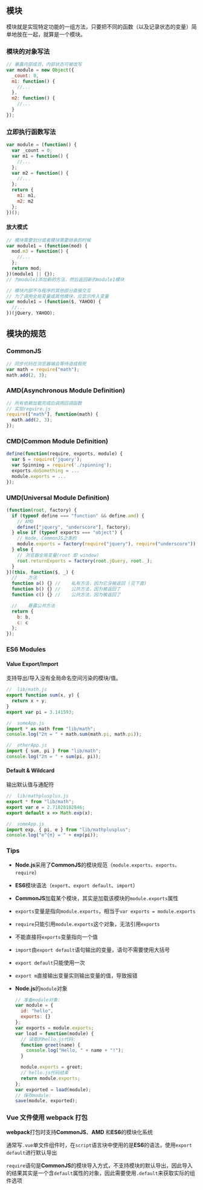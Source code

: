 ## 模块

模块就是实现特定功能的一组方法，只要把不同的函数（以及记录状态的变量）简单地放在一起，就算是一个模块。

### 模块的对象写法

```javascript
// 暴露内部成员，内部状态可被改写
var module = new Object({
  _count: 0,
  m1: function() {
    //...
  },
  m2: function() {
    //...
  }
});
```

### 立即执行函数写法

```javascript
var module = (function() {
  var _count = 0;
  var m1 = function() {
    //...
  };
  var m2 = function() {
    //...
  };
  return {
    m1: m1,
    m2: m2
  };
})();
```

#### 放大模式

```javascript
// 模块需要划分或者模块需要继承的时候
var module1 = (function(mod) {
  mod.m3 = function() {
    //...
  };
  return mod;
})(module1 || {});
// 为module1添加新的方法，然后返回新的module1模块

// 模块内部不与程序的其他部分直接交互
// 为了调用全局变量或其他模块，应显示传入变量
var module1 = (function($, YAHOO) {
  //...
})(jQuery, YAHOO);
```

## 模块的规范

### CommonJS

```javascript
// 同步代码在浏览器端会等待造成假死
var math = require("math");
math.add(2, 3);
```

### AMD(Asynchronous Module Definition)

```javascript
// 所有依赖加载完成后调用回调函数
// 实现require.js
require(["math"], function(math) {
  math.add(2, 3);
});
```

### CMD(Common Module Definition)

```javascript
define(function(require, exports, module) {
  var $ = require('jquery');
  var Spinning = require('./spinning');
  exports.doSomething = ...
  module.exports = ...
});
```

### UMD(Universal Module Definition)

```javascript
(function(root, factory) {
  if (typeof define === "function" && define.amd) {
    // AMD
    define(["jquery", "underscore"], factory);
  } else if (typeof exports === "object") {
    // Node, CommonJS之类的
    module.exports = factory(require("jquery"), require("underscore"));
  } else {
    // 浏览器全局变量(root 即 window)
    root.returnExports = factory(root.jQuery, root._);
  }
})(this, function($, _) {
  //    方法
  function a() {} //    私有方法，因为它没被返回 (见下面)
  function b() {} //    公共方法，因为被返回了
  function c() {} //    公共方法，因为被返回了

  //    暴露公共方法
  return {
    b: b,
    c: c
  };
});
```

### ES6 Modules

#### Value Export/Import

支持导出/导入没有全局命名空间污染的模块/值。

```javascript
//  lib/math.js
export function sum(x, y) {
  return x + y;
}
export var pi = 3.141593;

//  someApp.js
import * as math from "lib/math";
console.log("2π = " + math.sum(math.pi, math.pi));

//  otherApp.js
import { sum, pi } from "lib/math";
console.log("2π = " + sum(pi, pi));
```

#### Default & Wildcard

输出默认值与通配符

```javascript
//  lib/mathplusplus.js
export * from "lib/math";
export var e = 2.71828182846;
export default x => Math.exp(x);

//  someApp.js
import exp, { pi, e } from "lib/mathplusplus";
console.log("e^{π} = " + exp(pi));
```

### Tips

- **Node.js**采用了**CommonJS**的模块规范（`module.exports`、`exports`、`require`）

- **ES6**模块语法（`export`、`export default`、`import`）

- **CommonJS**加载某个模块，其实是加载该模块的`module.exports`属性

- `exports`变量是指向`module.exports`，相当于`var exports = module.exports`

- `require`只能引用`module.exports`这个对象，无法引用`exports`

- 不能直接将`exports`变量指向一个值

- `import`由`export default`语句输出的变量，语句不需要使用大括号

- `export default`只能使用一次

- `export m`直接输出变量实则输出变量的值，导致报错

- **Node.js**的`module`对象

  ```javascript
  // 准备module对象:
  var module = {
    id: "hello",
    exports: {}
  };
  var exports = module.exports;
  var load = function(module) {
    // 读取的hello.js代码:
    function greet(name) {
      console.log("Hello, " + name + "!");
    }

    module.exports = greet;
    // hello.js代码结束
    return module.exports;
  };
  var exported = load(module);
  // 保存module:
  save(module, exported);
  ```

### Vue 文件使用 webpack 打包

**webpack**打包时支持**CommonJS**、**AMD** 和**ES6**的模块化系统

通常写`.vue`单文件组件时，在`script`语言块中使用的是**ES6**的语法，使用`export default`进行默认导出

`require`语句是**CommonJS**的模块导入方式，不支持模块的默认导出，因此导入的结果其实是一个含`default`属性的对象，因此需要使用`.default`来获取实际的组件选项
